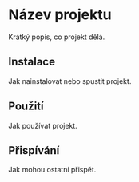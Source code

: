 # Název projektu
Krátký popis, co projekt dělá.

## Instalace
Jak nainstalovat nebo spustit projekt.

## Použití
Jak používat projekt.

## Přispívání
Jak mohou ostatní přispět.
